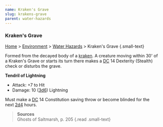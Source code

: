 ```yaml
---
name: Kraken's Grave
slug: krakens-grave
parent: water-hazards
---
```

### Kraken's Grave
[Home](dm-operations-center) > [Environment](environment) > [Water Hazards](water-hazards) > Kraken's Grave {.small-text}

Formed from the decayed body of a [kraken](/monster/kraken). A creature moving within 30' of a Kraken's Grave or starts its turn there makes a [DC](difficulty-class) 14 Dexterity (Stealth) check or disturbs the grave.

**Tendril of Lightning**<br/>
- Attack: +7 to Hit
- Damage: 10 ([3d6](/roll/3d6)) Lightning

Must make a [DC](difficulty-class) 14 Constitution saving throw or become blinded for the next [2d4](/roll/2d4) hours.

> **Sources** <br/>
> Ghosts of Saltmarsh, p. 205
{.read .small-text}
